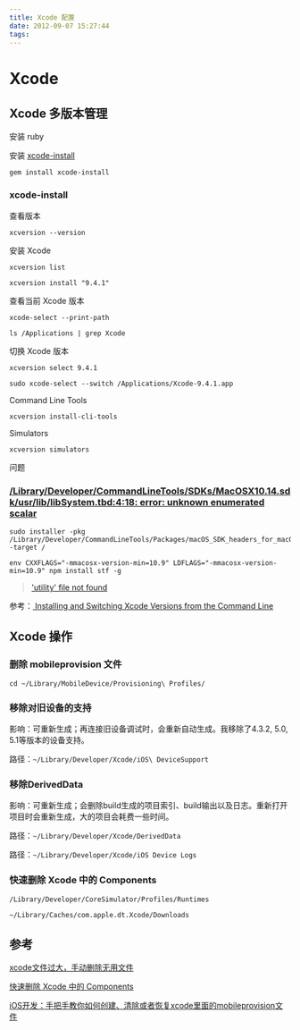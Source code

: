 ```yaml
---
title: Xcode 配置
date: 2012-09-07 15:27:44
tags:
---
```


# Xcode



## Xcode 多版本管理

安装 ruby

安装 [xcode-install](https://github.com/xcpretty/xcode-install)

```shell
gem install xcode-install
```



### xcode-install

查看版本

```shell
xcversion --version
```



安装 Xcode

```
xcversion list
```

```shell
xcversion install "9.4.1"
```



查看当前 Xcode 版本

```shell
xcode-select --print-path
```

```shell
ls /Applications | grep Xcode
```



切换 Xcode 版本

```
xcversion select 9.4.1
```

```shell
sudo xcode-select --switch /Applications/Xcode-9.4.1.app
```



Command Line Tools

```
xcversion install-cli-tools
```



Simulators

```
xcversion simulators
```



问题

### [/Library/Developer/CommandLineTools/SDKs/MacOSX10.14.sdk/usr/lib/libSystem.tbd:4:18: error: unknown enumerated scalar ](https://github.com/esnme/ultrajson/issues/332)

```shell
sudo installer -pkg /Library/Developer/CommandLineTools/Packages/macOS_SDK_headers_for_macOS_10.14.pkg -target /
```



```shell
env CXXFLAGS="-mmacosx-version-min=10.9" LDFLAGS="-mmacosx-version-min=10.9" npm install stf -g
```

> ['utility' file not found](https://github.com/nodejs/node-gyp/issues/1564)

参考：[ Installing and Switching Xcode Versions from the Command Line ](https://littlebitesofcocoa.com/314-installing-and-switching-xcode-versions-from-the-command-line)



## Xcode 操作

### 删除 mobileprovision 文件

```
cd ~/Library/MobileDevice/Provisioning\ Profiles/
```



### 移除对旧设备的支持

影响：可重新生成；再连接旧设备调试时，会重新自动生成。我移除了4.3.2, 5.0, 5.1等版本的设备支持。

路径：`~/Library/Developer/Xcode/iOS\ DeviceSupport`



### 移除DerivedData

影响：可重新生成；会删除build生成的项目索引、build输出以及日志。重新打开项目时会重新生成，大的项目会耗费一些时间。

路径：`~/Library/Developer/Xcode/DerivedData`

路径：`~/Library/Developer/Xcode/iOS Device Logs`



### 快速删除 Xcode 中的 Components

```
/Library/Developer/CoreSimulator/Profiles/Runtimes
```

```
~/Library/Caches/com.apple.dt.Xcode/Downloads
```



## 参考

[xcode文件过大，手动删除无用文件](https://blog.csdn.net/a787188834/article/details/78813030)

[快速删除 Xcode 中的 Components](https://fang2hou.com/development/remove-xcode-components/)

[iOS开发：手把手教你如何创建、清除或者恢复xcode里面的mobileprovision文件](https://blog.csdn.net/cc1991_/article/details/62043647)